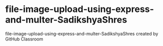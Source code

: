 # file-image-upload-using-express-and-multer-SadikshyaShres
file-image-upload-using-express-and-multer-SadikshyaShres created by GitHub Classroom
